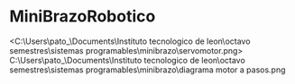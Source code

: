 # MiniBrazoRobotico

<C:\Users\pato_\Documents\Instituto tecnologico de leon\octavo semestres\sistemas programables\minibrazo\servomotor.png>
C:\Users\pato_\Documents\Instituto tecnologico de leon\octavo semestres\sistemas programables\minibrazo\diagrama motor a pasos.png
